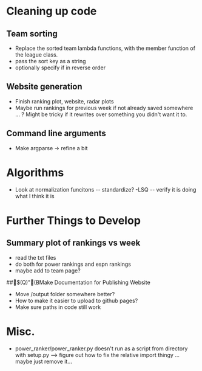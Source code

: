 # Cleaning up code
## Team sorting
- Replace the sorted team lambda functions, with the member function of the league class.
- pass the sort key as a string
- optionally specify if in reverse order

## Website generation
- Finish ranking plot, website, radar plots
- Maybe run rankings for previous week if not already saved somewhere ... ? Might be tricky if it rewrites over something you didn't want it to.

## Command line arguments
- Make argparse -> refine a bit

# Algorithms
- Look at normalization funcitons -- standardize?
-LSQ -- verify it is doing what I think it is


# Further Things to Develop

## Summary plot of rankings vs week
- read the txt files
- do both for power rankings and espn rankings
- maybe add to team page?

##$(Q)"(BMake Documentation for Publishing Website
- Move /output folder somewhere better? 
- How to make it easier to upload to github pages?
- Make sure paths in code still work

# Misc.
- power_ranker/power_ranker.py doesn't run as a script from directory with setup.py --> figure out how to fix the relative import thingy ... maybe just remove it...
